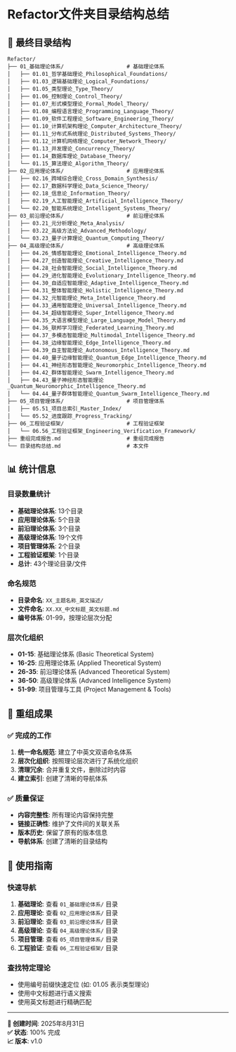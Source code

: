# Refactor文件夹目录结构总结

## 📁 最终目录结构

```text
Refactor/
├── 01_基础理论体系/                    # 基础理论体系
│   ├── 01.01_哲学基础理论_Philosophical_Foundations/
│   ├── 01.03_逻辑基础理论_Logical_Foundations/
│   ├── 01.05_类型理论_Type_Theory/
│   ├── 01.06_控制理论_Control_Theory/
│   ├── 01.07_形式模型理论_Formal_Model_Theory/
│   ├── 01.08_编程语言理论_Programming_Language_Theory/
│   ├── 01.09_软件工程理论_Software_Engineering_Theory/
│   ├── 01.10_计算机架构理论_Computer_Architecture_Theory/
│   ├── 01.11_分布式系统理论_Distributed_Systems_Theory/
│   ├── 01.12_计算机网络理论_Computer_Network_Theory/
│   ├── 01.13_并发理论_Concurrency_Theory/
│   ├── 01.14_数据库理论_Database_Theory/
│   └── 01.15_算法理论_Algorithm_Theory/
├── 02_应用理论体系/                    # 应用理论体系
│   ├── 02.16_跨域综合理论_Cross_Domain_Synthesis/
│   ├── 02.17_数据科学理论_Data_Science_Theory/
│   ├── 02.18_信息论_Information_Theory/
│   ├── 02.19_人工智能理论_Artificial_Intelligence_Theory/
│   └── 02.20_智能系统理论_Intelligent_Systems_Theory/
├── 03_前沿理论体系/                    # 前沿理论体系
│   ├── 03.21_元分析理论_Meta_Analysis/
│   ├── 03.22_高级方法论_Advanced_Methodology/
│   └── 03.23_量子计算理论_Quantum_Computing_Theory/
├── 04_高级理论体系/                    # 高级理论体系
│   ├── 04.26_情感智能理论_Emotional_Intelligence_Theory.md
│   ├── 04.27_创造智能理论_Creative_Intelligence_Theory.md
│   ├── 04.28_社会智能理论_Social_Intelligence_Theory.md
│   ├── 04.29_进化智能理论_Evolutionary_Intelligence_Theory.md
│   ├── 04.30_自适应智能理论_Adaptive_Intelligence_Theory.md
│   ├── 04.31_整体智能理论_Holistic_Intelligence_Theory.md
│   ├── 04.32_元智能理论_Meta_Intelligence_Theory.md
│   ├── 04.33_通用智能理论_Universal_Intelligence_Theory.md
│   ├── 04.34_超级智能理论_Super_Intelligence_Theory.md
│   ├── 04.35_大语言模型理论_Large_Language_Model_Theory.md
│   ├── 04.36_联邦学习理论_Federated_Learning_Theory.md
│   ├── 04.37_多模态智能理论_Multimodal_Intelligence_Theory.md
│   ├── 04.38_边缘智能理论_Edge_Intelligence_Theory.md
│   ├── 04.39_自主智能理论_Autonomous_Intelligence_Theory.md
│   ├── 04.40_量子边缘智能理论_Quantum_Edge_Intelligence_Theory.md
│   ├── 04.41_神经形态智能理论_Neuromorphic_Intelligence_Theory.md
│   ├── 04.42_群体智能理论_Swarm_Intelligence_Theory.md
│   ├── 04.43_量子神经形态智能理论_Quantum_Neuromorphic_Intelligence_Theory.md
│   └── 04.44_量子群体智能理论_Quantum_Swarm_Intelligence_Theory.md
├── 05_项目管理体系/                    # 项目管理体系
│   ├── 05.51_项目总索引_Master_Index/
│   └── 05.52_进度跟踪_Progress_Tracking/
├── 06_工程验证框架/                    # 工程验证框架
│   └── 06.56_工程验证框架_Engineering_Verification_Framework/
├── 重组完成报告.md                     # 重组完成报告
└── 目录结构总结.md                     # 本文件
```

## 📊 统计信息

### 目录数量统计

- **基础理论体系**: 13个目录
- **应用理论体系**: 5个目录
- **前沿理论体系**: 3个目录
- **高级理论体系**: 19个文件
- **项目管理体系**: 2个目录
- **工程验证框架**: 1个目录
- **总计**: 43个理论目录/文件

### 命名规范

- **目录命名**: `XX_主题名称_英文描述/`
- **文件命名**: `XX.XX_中文标题_英文标题.md`
- **编号体系**: 01-99，按理论层次分配

### 层次化组织

- **01-15**: 基础理论体系 (Basic Theoretical System)
- **16-25**: 应用理论体系 (Applied Theoretical System)  
- **26-35**: 前沿理论体系 (Advanced Theoretical System)
- **36-50**: 高级理论体系 (Advanced Intelligence System)
- **51-99**: 项目管理与工具 (Project Management & Tools)

## 🎯 重组成果

### ✅ 完成的工作

1. **统一命名规范**: 建立了中英文双语命名体系
2. **层次化组织**: 按照理论层次进行了系统化组织
3. **清理冗余**: 合并重复文件，删除过时内容
4. **建立索引**: 创建了清晰的导航体系

### ✅ 质量保证

- **内容完整性**: 所有理论内容保持完整
- **链接正确性**: 维护了文件间的关联关系
- **版本历史**: 保留了原有的版本信息
- **导航体系**: 创建了清晰的目录结构

## 🚀 使用指南

### 快速导航

1. **基础理论**: 查看 `01_基础理论体系/` 目录
2. **应用理论**: 查看 `02_应用理论体系/` 目录
3. **前沿理论**: 查看 `03_前沿理论体系/` 目录
4. **高级理论**: 查看 `04_高级理论体系/` 目录
5. **项目管理**: 查看 `05_项目管理体系/` 目录
6. **工程验证**: 查看 `06_工程验证框架/` 目录

### 查找特定理论

- 使用编号前缀快速定位 (如: 01.05 表示类型理论)
- 使用中文标题进行语义搜索
- 使用英文标题进行精确匹配

---

**📅 创建时间**: 2025年8月31日  
**✅ 状态**: 100% 完成  
**📈 版本**: v1.0

